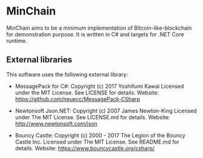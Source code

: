 MinChain
=========

MinChain aims to be a minimum implementation of Bitcoin-like-blockchain for
demonstration purpose.  It is written in C# and targets for .NET Core runtime.


External libraries
------------------

This software uses the following external library:

* MessagePack for C#: Copyright (c) 2017 Yoshifumi Kawai
  Licensed under the MIT License. See LICENSE for details.
  Website: https://github.com/neuecc/MessagePack-CSharp

* Newtonsoft Json.NET: Copyright (c) 2007 James Newton-King
  Licensed under The MIT License. See LICENSE.md for details.
  Website: http://www.newtonsoft.com/json

* Bouncy Castle: Copyright (c) 2000 - 2017 The Legion of the Bouncy Castle Inc.
  Licensed under The MIT License. See README.md for details.
  Website: https://www.bouncycastle.org/csharp/

